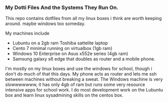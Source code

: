 ### My Dotti Files And the  Systems They Run On.

This repo contains dotfiles from all my linux boxes i think are worth keeping around. maybe windows too someday.

My machines include
- Lubuntu on a 2gb ram Toshiba sattelite laptop
- Cento 7 minimal running on virtualbox (1gb ram)
- Windows 10 Enterprise on Asus x552e series (4gb ram)
- Samsung galaxy s6 edge that doubles as router and a mobile phone.


I'm mostly on my linux boxes and use the windows for school, though i don't do
much of that this days. My phone acts as router and lets me ssh between machines
without breaking a sweat. The Windows machine is very slowwwwwww, it has only
4gb of ram but runs some very resource intensive apps for school work.
I do most development work on the Lubuntu box and learn linux sysadmining skills
on the centos box.
